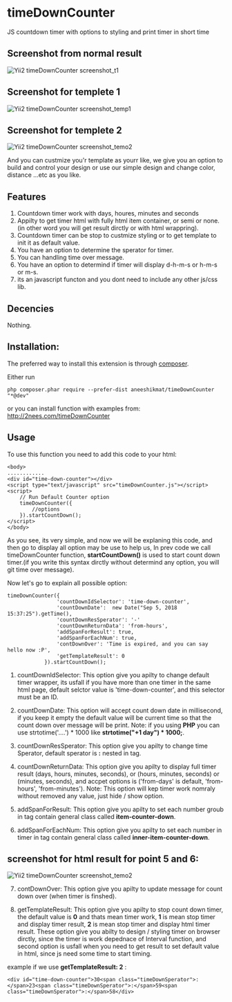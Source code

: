 # timeDownCounter
JS countdown timer with options to styling and print timer in short time 

## Screenshot from normal result

![Yii2 timeDownCounter screenshot_t1](http://2nees.com/github/timeDownCounter/temp-0.png)

## Screenshot for templete 1

![Yii2 timeDownCounter screenshot_temp1](http://2nees.com/github/timeDownCounter/temp-1.png)

## Screenshot for templete 2

![Yii2 timeDownCounter screenshot_temo2](http://2nees.com/github/timeDownCounter/temp-2.png)

And you can custmize you'r template as yourr like, we give you an option to build and control your design or use our simple design and change color, distance ...etc as you like.

## Features

1. Countdown timer work with days, houres, minutes and seconds
2. Appilty to get timer html with fully html item container, or semi or none.(in other word you will get result dirctly or with html wrappring).
3. Countdown timer can be stop to custmize styling or to get template to init it as default value.
4. You have an option to determine the sperator for timer.
5. You can handling time over message.
6. You have an option to determind if timer will display d-h-m-s or h-m-s or m-s.
7. its an javascript functon and you dont need to include any other js/css lib.

## Decencies

Nothing.

## Installation:
The preferred way to install this extension is through [composer](https://getcomposer.org/).

Either run

`php composer.phar require --prefer-dist aneeshikmat/timeDownCounter "*@dev"`

or you can install function with examples from:
http://2nees.com/timeDownCounter

## Usage
To use this function you need to add this code to your html: 
```
<body>
............
<div id="time-down-counter"></div>
<script type="text/javascript" src="timeDownCounter.js"></script>
<script>
    // Run Default Counter option
    timeDownCounter({
        //options
    }).startCountDown();
</script>
</body>

```
As you see, its very simple, and now we will be explaning this code, and then go to display all option may be use to help us,
In prev code we call timeDownCounter function, **startCountDown()** is used to start count down timer.(if you write this syntax dirctly without determind any option, you will git time over message).

Now let's go to explain all possible option:

```
timeDownCounter({
                'countDownIdSelector': 'time-down-counter',
                'countDownDate':  new Date("Sep 5, 2018 15:37:25").getTime(),
                'countDownResSperator': '-'
                'countDownReturnData': 'from-hours',
                'addSpanForResult': true,
                'addSpanForEachNum': true,
                'contDownOver': 'Time is expired, and you can say hello now :P',
                'getTemplateResult': 0
            }).startCountDown();
```
1) countDownIdSelector: This option give you apilty to change default timer wrapper, its usfall if you have more than one timer in the same html page, default selctor value is 'time-down-counter', and this selector must be an ID.

2) countDownDate: This option will accept count down date in millisecond, if you keep it empty the default value will be current time so that the count down over message will be print.
Note: if you using **PHP** you can use strtotime('....') * 1000 like **strtotime("+1 day") * 1000;**.

3) countDownResSperator: This option give you apilty to change time Sperator, default sperator is **:** nested in <span> tag.
    
4) countDownReturnData: This option give you apilty to display full timer result (days, hours, minutes, seconds), or (hours, minutes, seconds) or (minutes, seconds), and accpet options is ('from-days' is default, 'from-hours', 'from-minutes').
Note: This option will kep timer work nomraly without removed any value, just hide / show option.

5) addSpanForResult: This option give you apilty to set each number groub in <span> tag contain general class called **item-counter-down**.
    
6) addSpanForEachNum: This option give you apilty to set each number in timer in <span> tag contain general class called **inner-item-counter-down**. 
    
## screenshot for html result for point 5 and 6: 

![Yii2 timeDownCounter screenshot_temo2](http://2nees.com/github/timeDownCounter/temp-3.png)

7) contDownOver: This option give you apilty to update message for count down over (when timer is finshed).

8) getTemplateResult: This option give you apilty to stop count down timer, the default value is **0** and thats mean timer work, **1** is mean stop timer and display timer result, **2** is mean stop timer and display html timer result.
These option give you abilty to design / styling timer on browser dirctly, since the timer is work depednace of Interval function, and second option is usfall when you need to get result to set default value in html, since js need some time to start timing.

example if we use **getTemplateResult: 2** :
```
<div id="time-down-counter">30<span class="timeDownSperator">:</span>23<span class="timeDownSperator">:</span>59<span class="timeDownSperator">:</span>58</div>
```
